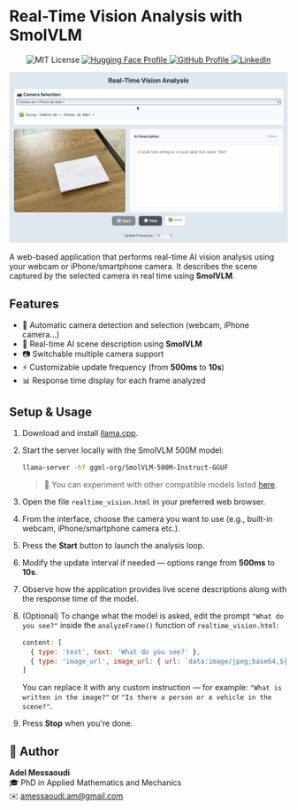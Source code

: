 # Real-Time Vision Analysis with SmolVLM

<p align="center">
  <img src="https://img.shields.io/badge/license-MIT-green.svg" alt="MIT License"/>
  <a href="https://huggingface.co/AdelMessaoudi-13">
    <img src="https://img.shields.io/badge/HuggingFace-Profile-yellow?logo=huggingface" alt="Hugging Face Profile"/>
  </a>
  <a href="https://github.com/AdelMessaoudi-13">
    <img src="https://img.shields.io/badge/GitHub-Profile-black?logo=github" alt="GitHub Profile"/>
  </a>
  <a href="https://www.linkedin.com/in/adel-messaoudi-831358132">
    <img src="https://img.shields.io/badge/LinkedIn-Profile-blue?logo=linkedin" alt="LinkedIn"/>
  </a>
</p>

<p align="center">
  <img src="./realtime_vision_demo.png" alt="Demo" width="900"/>
</p>

A web-based application that performs real-time AI vision analysis using your webcam or iPhone/smartphone camera. It describes the scene captured by the selected camera in real time using **SmolVLM**.


## Features

- 🎥 Automatic camera detection and selection (webcam, iPhone camera...)  
- 🤖 Real-time AI scene description using **SmolVLM**  
- 📷 Switchable multiple camera support  
- ⚡ Customizable update frequency (from **500ms** to **10s**)  
- 📊 Response time display for each frame analyzed  

## Setup & Usage

1. Download and install [llama.cpp](https://github.com/ggml-org/llama.cpp).

2. Start the server locally with the SmolVLM 500M model:

   ```bash
   llama-server -hf ggml-org/SmolVLM-500M-Instruct-GGUF
   ```
   > 🧪 You can experiment with other compatible models listed [here](https://github.com/ggml-org/llama.cpp/blob/master/docs/multimodal.md).

3. Open the file `realtime_vision.html` in your preferred web browser.

4. From the interface, choose the camera you want to use (e.g., built-in webcam, iPhone/smartphone camera etc.).

5. Press the **Start** button to launch the analysis loop.

6. Modify the update interval if needed — options range from **500ms** to **10s**.

7. Observe how the application provides live scene descriptions along with the response time of the model.

8. (Optional) To change what the model is asked, edit the prompt `"What do you see?"` inside the `analyzeFrame()` function of `realtime_vision.html`:

   ```javascript
   content: [
     { type: 'text', text: 'What do you see?' },
     { type: 'image_url', image_url: { url: `data:image/jpeg;base64,${base64}` } }
   ]
   ```

   You can replace it with any custom instruction — for example: `"What is written in the image?"` or `"Is there a person or a vehicle in the scene?"`.

9. Press **Stop** when you're done.

## 👤 Author

**Adel Messaoudi**  
🎓 PhD in Applied Mathematics and Mechanics  
✉️ [amessaoudi.am@gmail.com](mailto:amessaoudi.am@gmail.com)
